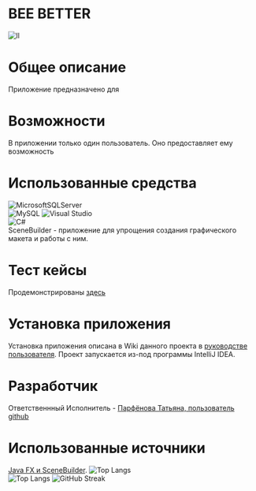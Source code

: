 # **BEE BETTER**  
![ll]()
# **Общее описание**  
Приложение предназначено для
# **Возможности**  
В приложении только один пользователь. Оно предоставляет ему возможность 
# **Использованные средства**  
![MicrosoftSQLServer](https://img.shields.io/badge/Microsoft%20SQL%20Server-CC2927?style=for-the-badge&logo=microsoft%20sql%20server&logoColor=white)  
![MySQL](https://img.shields.io/badge/mysql-4479A1.svg?style=for-the-badge&logo=mysql&logoColor=white)
![Visual Studio](https://img.shields.io/badge/Visual%20Studio-5C2D91.svg?style=for-the-badge&logo=visual-studio&logoColor=white)  
![C#](https://img.shields.io/badge/c%23-%23239120.svg?style=for-the-badge&logo=csharp&logoColor=white)    
SceneBuilder - приложение для упрощения создания графического макета и работы с ним.  
# **Тест кейсы**    
Продемонстрированы [здесь](https://github.com/7x7x49/TRedactor/wiki/%E2%84%9603-%D0%A2%D0%B5%D1%81%D1%82%E2%80%90%D0%9A%D0%B5%D0%B9%D1%81%D1%8B-%D0%B8-%D0%A3%D0%93%D0%9F)  
# **Установка приложения**  
Установка приложения описана в Wiki данного проекта в [руководстве пользователя](https://github.com/7x7x49/TRedactor/wiki/%E2%84%9606-%D0%A0%D1%83%D0%BA%D0%BE%D0%B2%D0%BE%D0%B4%D1%81%D1%82%D0%B2%D0%BE-%D0%9F%D0%BE%D0%BB%D1%8C%D0%B7%D0%BE%D0%B2%D0%B0%D1%82%D0%B5%D0%BB%D1%8F). Проект запускается из-под программы IntelliJ IDEA.  
# **Разработчик**  
Ответственнный Исполнитель - [Парфёнова Татьяна, пользователь github](https://github.com/7x7x49)  
# **Использованные источники**  
[Java FX и SceneBuilder](https://habr.com/ru/post/474292/).
![Top Langs](https://avatanplus.com/files/resources/original/59baa864a696815e8121c94a.png)  
![Top Langs](https://github-readme-stats.vercel.app/api/top-langs/?username=7x7x49&layout=compact)
![GitHub Streak](https://github-readme-streak-stats.herokuapp.com/?user=7x7x49)
